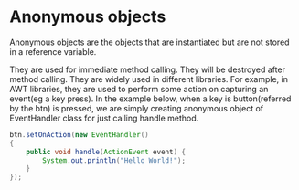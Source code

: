 # Anonymous objects
Anonymous objects are the objects that are instantiated but are not stored in a reference variable.

They are used for immediate method calling.
They will be destroyed after method calling.
They are widely used in different libraries. For example, in AWT libraries, they are used to perform some action on capturing an event(eg a key press).
In the example below, when a key is button(referred by the btn) is pressed, we are simply creating anonymous object of EventHandler class for just calling handle method.
```java
btn.setOnAction(new EventHandler()
{   
    public void handle(ActionEvent event) {
        System.out.println("Hello World!");
    }
});
```